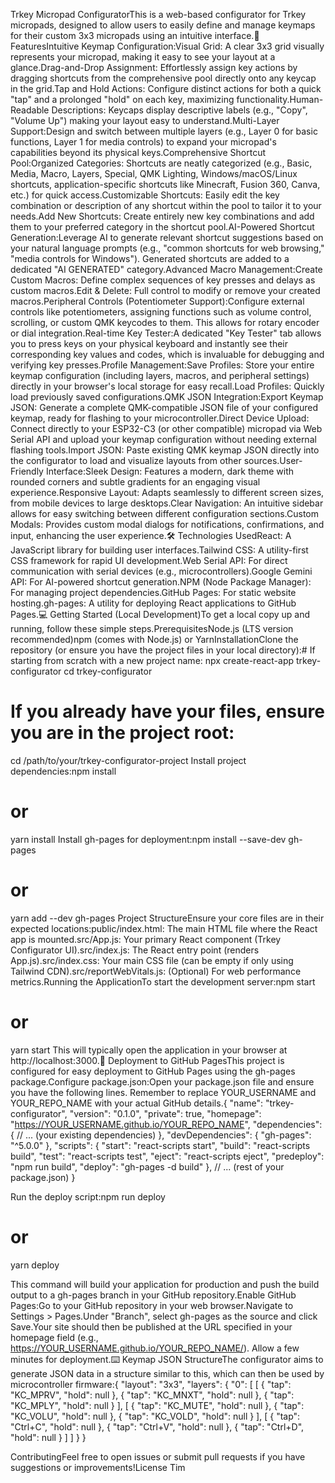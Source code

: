 Trkey Micropad ConfiguratorThis is a web-based configurator for Trkey micropads, designed to allow users to easily define and manage keymaps for their custom 3x3 micropads using an intuitive interface.🚀 FeaturesIntuitive Keymap Configuration:Visual Grid: A clear 3x3 grid visually represents your micropad, making it easy to see your layout at a glance.Drag-and-Drop Assignment: Effortlessly assign key actions by dragging shortcuts from the comprehensive pool directly onto any keycap in the grid.Tap and Hold Actions: Configure distinct actions for both a quick "tap" and a prolonged "hold" on each key, maximizing functionality.Human-Readable Descriptions: Keycaps display descriptive labels (e.g., "Copy", "Volume Up") making your layout easy to understand.Multi-Layer Support:Design and switch between multiple layers (e.g., Layer 0 for basic functions, Layer 1 for media controls) to expand your micropad's capabilities beyond its physical keys.Comprehensive Shortcut Pool:Organized Categories: Shortcuts are neatly categorized (e.g., Basic, Media, Macro, Layers, Special, QMK Lighting, Windows/macOS/Linux shortcuts, application-specific shortcuts like Minecraft, Fusion 360, Canva, etc.) for quick access.Customizable Shortcuts: Easily edit the key combination or description of any shortcut within the pool to tailor it to your needs.Add New Shortcuts: Create entirely new key combinations and add them to your preferred category in the shortcut pool.AI-Powered Shortcut Generation:Leverage AI to generate relevant shortcut suggestions based on your natural language prompts (e.g., "common shortcuts for web browsing," "media controls for Windows"). Generated shortcuts are added to a dedicated "AI GENERATED" category.Advanced Macro Management:Create Custom Macros: Define complex sequences of key presses and delays as custom macros.Edit & Delete: Full control to modify or remove your created macros.Peripheral Controls (Potentiometer Support):Configure external controls like potentiometers, assigning functions such as volume control, scrolling, or custom QMK keycodes to them. This allows for rotary encoder or dial integration.Real-time Key Tester:A dedicated "Key Tester" tab allows you to press keys on your physical keyboard and instantly see their corresponding key values and codes, which is invaluable for debugging and verifying key presses.Profile Management:Save Profiles: Store your entire keymap configuration (including layers, macros, and peripheral settings) directly in your browser's local storage for easy recall.Load Profiles: Quickly load previously saved configurations.QMK JSON Integration:Export Keymap JSON: Generate a complete QMK-compatible JSON file of your configured keymap, ready for flashing to your microcontroller.Direct Device Upload: Connect directly to your ESP32-C3 (or other compatible) micropad via Web Serial API and upload your keymap configuration without needing external flashing tools.Import JSON: Paste existing QMK keymap JSON directly into the configurator to load and visualize layouts from other sources.User-Friendly Interface:Sleek Design: Features a modern, dark theme with rounded corners and subtle gradients for an engaging visual experience.Responsive Layout: Adapts seamlessly to different screen sizes, from mobile devices to large desktops.Clear Navigation: An intuitive sidebar allows for easy switching between different configuration sections.Custom Modals: Provides custom modal dialogs for notifications, confirmations, and input, enhancing the user experience.🛠️ Technologies UsedReact: A JavaScript library for building user interfaces.Tailwind CSS: A utility-first CSS framework for rapid UI development.Web Serial API: For direct communication with serial devices (e.g., microcontrollers).Google Gemini API: For AI-powered shortcut generation.NPM (Node Package Manager): For managing project dependencies.GitHub Pages: For static website hosting.gh-pages: A utility for deploying React applications to GitHub Pages.💻 Getting Started (Local Development)To get a local copy up and running, follow these simple steps.PrerequisitesNode.js (LTS version recommended)npm (comes with Node.js) or YarnInstallationClone the repository (or ensure you have the project files in your local directory):# If starting from scratch with a new project name:
npx create-react-app trkey-configurator
cd trkey-configurator

# If you already have your files, ensure you are in the project root:
cd /path/to/your/trkey-configurator-project
Install project dependencies:npm install
# or
yarn install
Install gh-pages for deployment:npm install --save-dev gh-pages
# or
yarn add --dev gh-pages
Project StructureEnsure your core files are in their expected locations:public/index.html: The main HTML file where the React app is mounted.src/App.js: Your primary React component (Trkey Configurator UI).src/index.js: The React entry point (renders App.js).src/index.css: Your main CSS file (can be empty if only using Tailwind CDN).src/reportWebVitals.js: (Optional) For web performance metrics.Running the ApplicationTo start the development server:npm start
# or
yarn start
This will typically open the application in your browser at http://localhost:3000.🚀 Deployment to GitHub PagesThis project is configured for easy deployment to GitHub Pages using the gh-pages package.Configure package.json:Open your package.json file and ensure you have the following lines. Remember to replace YOUR_USERNAME and YOUR_REPO_NAME with your actual GitHub details.{
  "name": "trkey-configurator",
  "version": "0.1.0",
  "private": true,
  "homepage": "https://YOUR_USERNAME.github.io/YOUR_REPO_NAME",
  "dependencies": {
    // ... (your existing dependencies)
  },
  "devDependencies": {
    "gh-pages": "^5.0.0"
  },
  "scripts": {
    "start": "react-scripts start",
    "build": "react-scripts build",
    "test": "react-scripts test",
    "eject": "react-scripts eject",
    "predeploy": "npm run build",
    "deploy": "gh-pages -d build"
  },
  // ... (rest of your package.json)
}

Run the deploy script:npm run deploy
# or
yarn deploy

This command will build your application for production and push the build output to a gh-pages branch in your GitHub repository.Enable GitHub Pages:Go to your GitHub repository in your web browser.Navigate to Settings > Pages.Under "Branch", select gh-pages as the source and click Save.Your site should then be published at the URL specified in your homepage field (e.g., https://YOUR_USERNAME.github.io/YOUR_REPO_NAME/). Allow a few minutes for deployment.⌨️ Keymap JSON StructureThe configurator aims to generate JSON data in a structure similar to this, which can then be used by microcontroller firmware:{
  "layout": "3x3",
  "layers": {
    "0": [
      [
        { "tap": "KC_MPRV", "hold": null },
        { "tap": "KC_MNXT", "hold": null },
        { "tap": "KC_MPLY", "hold": null }
      ],
      [
        { "tap": "KC_MUTE", "hold": null },
        { "tap": "KC_VOLU", "hold": null },
        { "tap": "KC_VOLD", "hold": null }
      ],
      [
        { "tap": "Ctrl+C", "hold": null },
        { "tap": "Ctrl+V", "hold": null },
        { "tap": "Ctrl+D", "hold": null }
      ]
    ]
  }
}

ContributingFeel free to open issues or submit pull requests if you have suggestions or improvements!License Tim
